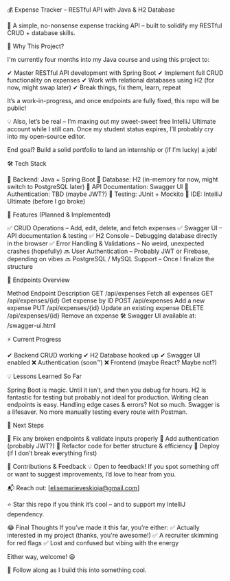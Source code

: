 💰 Expense Tracker – RESTful API with Java & H2 Database



🚀 A simple, no-nonsense expense tracking API – built to solidify my RESTful CRUD + database skills.



🎯 Why This Project?


I'm currently four months into my Java course and using this project to:


✔ Master RESTful API development with Spring Boot
✔ Implement full CRUD functionality on expenses
✔ Work with relational databases using H2 (for now, might swap later) ✔ Break things, fix them, learn, repeat


It’s a work-in-progress, and once endpoints are fully fixed, this repo will be public!


💡 Also, let’s be real – I’m maxing out my sweet-sweet free IntelliJ Ultimate account while I still can. Once my student status expires, I’ll probably cry into my open-source editor.


End goal? Build a solid portfolio to land an internship or (if I’m lucky) a job!



🛠️ Tech Stack


🔹 Backend: Java + Spring Boot
🔹 Database: H2 (in-memory for now, might switch to PostgreSQL later)
🔹 API Documentation: Swagger UI
🔹 Authentication: TBD (maybe JWT?)
🔹 Testing: JUnit + Mockito
🔹 IDE: IntelliJ Ultimate (before I go broke)



📌 Features (Planned & Implemented)


✅ CRUD Operations – Add, edit, delete, and fetch expenses
✅ Swagger UI – API documentation & testing
✅ H2 Console – Debugging database directly in the browser
✅ Error Handling & Validations – No weird, unexpected crashes (hopefully)
🔜 User Authentication – Probably JWT or Firebase, depending on vibes
🔜 PostgreSQL / MySQL Support – Once I finalize the structure



🚀 Endpoints Overview


Method	Endpoint	Description
GET	/api/expenses	Fetch all expenses
GET	/api/expenses/{id}	Get expense by ID
POST	/api/expenses	Add a new expense
PUT	/api/expenses/{id}	Update an existing expense
DELETE	/api/expenses/{id}	Remove an expense
🛠 Swagger UI available at: /swagger-ui.html



⚡ Current Progress


✔ Backend CRUD working
✔ H2 Database hooked up
✔ Swagger UI enabled
❌ Authentication (soon™)
❌ Frontend (maybe React? Maybe not?)



💡 Lessons Learned So Far


Spring Boot is magic. Until it isn’t, and then you debug for hours.
H2 is fantastic for testing but probably not ideal for production.
Writing clean endpoints is easy. Handling edge cases & errors? Not so much.
Swagger is a lifesaver. No more manually testing every route with Postman.



🎯 Next Steps


🔹 Fix any broken endpoints & validate inputs properly
🔹 Add authentication (probably JWT?)
🔹 Refactor code for better structure & efficiency
🔹 Deploy (if I don’t break everything first)



🌟 Contributions & Feedback
💡 Open to feedback! If you spot something off or want to suggest improvements, I’d love to hear from you.



📬 Reach out: [elisemarieveskioja@gmail.com]



⭐ Star this repo if you think it’s cool – and to support my IntelliJ dependency.



😂 Final Thoughts
If you’ve made it this far, you’re either:
✅ Actually interested in my project (thanks, you're awesome!)
✅ A recruiter skimming for red flags
✅ Lost and confused but vibing with the energy


Either way, welcome! 😆

🚀 Follow along as I build this into something cool.

